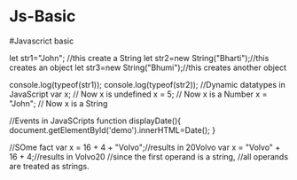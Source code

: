 # Js-Basic
#Javascrict basic


let str1="John"; //this create a String
let str2=new String("Bharti");//this creates an object
let str3=new String("Bhumi");//this creates another object

console.log(typeof(str1));
console.log(typeof(str2));
//Dynamic datatypes in JavaScript
var x;           // Now x is undefined
x = 5;           // Now x is a Number
x = "John";      // Now x is a String

//Events in JavaSCripts
function displayDate(){
    document.getElementById('demo').innerHTML=Date();
}

//SOme fact
var x = 16 + 4 + "Volvo";//results in 20Volvo
var x = "Volvo" + 16 + 4;//results in Volvo20
                        //since the first operand is a string,
                        //all operands are treated as strings.
                        
